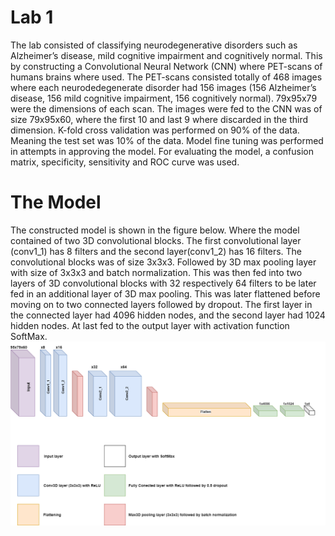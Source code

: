 # Lab 1
The lab consisted of classifying neurodegenerative disorders such as Alzheimer’s disease, mild cognitive impairment and cognitively normal. This by constructing a Convolutional Neural Network (CNN) where PET-scans of humans brains where used.
The PET-scans consisted totally of 468 images where each neurodedegenerate disorder had 156 images (156 Alzheimer’s disease, 156 mild cognitive impairment, 156 cognitively normal). 
79x95x79 were the dimensions of each scan. The images were fed to the CNN was of size 79x95x60, where the first 10 and last 9 where discarded in the third dimension. 
K-fold cross validation was performed on 90% of the data. Meaning the test set was 10% of the data. Model fine tuning was performed in attempts in approving the model. For evaluating the model, a confusion  matrix, specificity, sensitivity and ROC curve was used.

# The Model
The constructed model is shown in the figure below. Where the model contained of two 3D convolutional blocks. The first convolutional layer (conv1_1) has 8 filters and the second layer(conv1_2) has 16 filters. The convolutional blocks was of size 3x3x3. Followed by 3D max pooling layer with size of 3x3x3 and batch normalization. This was then fed into two layers of 3D convolutional blocks with 32 respectively 64 filters to be later fed in an additional layer of 3D max pooling. This was later flattened before moving on to two connected layers followed by dropout. The first layer in the connected layer had 4096 hidden nodes, and the second layer had 1024 hidden nodes. At last fed to the output layer with activation function SoftMax.
![The implemented model](/Lab1/Result/TheModel.png)
